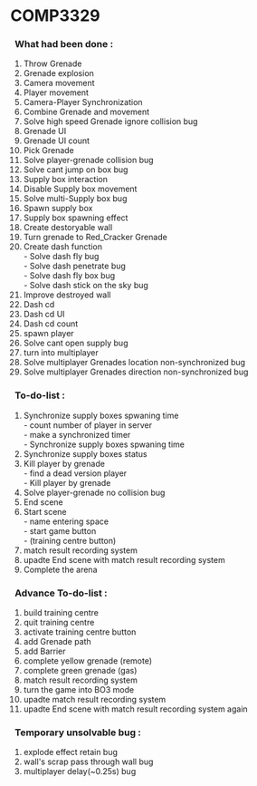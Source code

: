 # COMP3329
### &nbsp;&nbsp;What had been done :
1. Throw Grenade 
2. Grenade explosion
3. Camera movement
4. Player movement
5. Camera-Player Synchronization
6. Combine Grenade and movement
7. Solve high speed Grenade ignore collision bug
8. Grenade UI
9. Grenade UI count
10. Pick Grenade
11. Solve player-grenade collision bug
12. Solve cant jump on box bug
13. Supply box interaction
14. Disable Supply box movement
15. Solve multi-Supply box bug
16. Spawn supply box
17. Supply box spawning effect
18. Create destoryable wall
19. Turn grenade to Red_Cracker Grenade
20. Create dash function
<br/> - Solve dash fly bug
<br/> - Solve dash penetrate bug
<br/> - Solve dash fly box bug
<br/> - Solve dash stick on the sky bug
21. Improve destroyed wall
22. Dash cd
23. Dash cd UI
24. Dash cd count
25. spawn player
26. Solve cant open supply bug
27. turn into multiplayer
28. Solve multiplayer Grenades location non-synchronized bug 
28. Solve multiplayer Grenades direction non-synchronized bug 
### &nbsp;&nbsp;To-do-list :
1. Synchronize supply boxes spwaning time 
<br/> - count number of player in server
<br/> - make a synchronized timer
<br/> - Synchronize supply boxes spwaning time 
2. Synchronize supply boxes status
3. Kill player by grenade
<br /> - find a dead version player
<br /> - Kill player by grenade
4. Solve player-grenade no collision bug
5. End scene
6. Start scene 
<br /> - name entering space
<br /> - start game button
<br /> - (training centre button)
7. match result recording system 
8. upadte End scene with match result recording system 
9. Complete the arena
### &nbsp;&nbsp;Advance To-do-list :
1. build training centre
2. quit training centre
3. activate training centre button 
4. add Grenade path 
5. add Barrier
6. complete yellow grenade (remote)
7. complete green grenade (gas)
8. match result recording system 
9. turn the game into BO3 mode
10. upadte match result recording system
11. upadte End scene with match result recording system again 
### &nbsp;&nbsp;Temporary unsolvable bug :
1. explode effect retain bug
2. wall's scrap pass through wall bug 
3. multiplayer delay(~0.25s) bug
